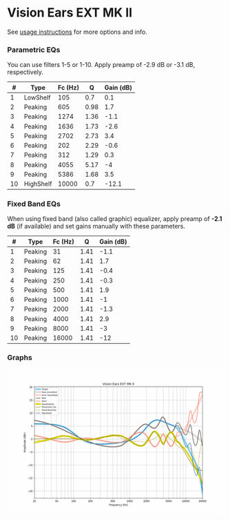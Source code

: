 # Vision Ears EXT MK II
See [usage instructions](https://github.com/jaakkopasanen/AutoEq#usage) for more options and info.

### Parametric EQs
You can use filters 1-5 or 1-10. Apply preamp of -2.9 dB or -3.1 dB, respectively.

|   # | Type      |   Fc (Hz) |    Q |   Gain (dB) |
|-----|-----------|-----------|------|-------------|
|   1 | LowShelf  |       105 | 0.7  |         0.1 |
|   2 | Peaking   |       605 | 0.98 |         1.7 |
|   3 | Peaking   |      1274 | 1.36 |        -1.1 |
|   4 | Peaking   |      1636 | 1.73 |        -2.6 |
|   5 | Peaking   |      2702 | 2.73 |         3.4 |
|   6 | Peaking   |       202 | 2.29 |        -0.6 |
|   7 | Peaking   |       312 | 1.29 |         0.3 |
|   8 | Peaking   |      4055 | 5.17 |        -4   |
|   9 | Peaking   |      5386 | 1.68 |         3.5 |
|  10 | HighShelf |     10000 | 0.7  |       -12.1 |

### Fixed Band EQs
When using fixed band (also called graphic) equalizer, apply preamp of **-2.1 dB** (if available) and set gains manually with these parameters.

|   # | Type    |   Fc (Hz) |    Q |   Gain (dB) |
|-----|---------|-----------|------|-------------|
|   1 | Peaking |        31 | 1.41 |        -1.1 |
|   2 | Peaking |        62 | 1.41 |         1.7 |
|   3 | Peaking |       125 | 1.41 |        -0.4 |
|   4 | Peaking |       250 | 1.41 |        -0.3 |
|   5 | Peaking |       500 | 1.41 |         1.9 |
|   6 | Peaking |      1000 | 1.41 |        -1   |
|   7 | Peaking |      2000 | 1.41 |        -1.3 |
|   8 | Peaking |      4000 | 1.41 |         2.9 |
|   9 | Peaking |      8000 | 1.41 |        -3   |
|  10 | Peaking |     16000 | 1.41 |       -12   |

### Graphs
![](./Vision%20Ears%20EXT%20MK%20II.png)

